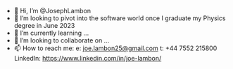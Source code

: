 - 👋 Hi, I’m @JosephLambon
- 👀 I’m looking to pivot into the software world once I graduate my Physics degree in June 2023
- 🌱 I’m currently learning ...
- 💞️ I’m looking to collaborate on ...
- 📫 How to reach me:
     e: joe.lambon25@gmail.com
     t: +44 7552 215800
     LinkedIn: https://www.linkedin.com/in/joe-lambon/

<!---
JosephLambon/JosephLambon is a ✨ special ✨ repository because its `README.md` (this file) appears on your GitHub profile.
You can click the Preview link to take a look at your changes.
--->
